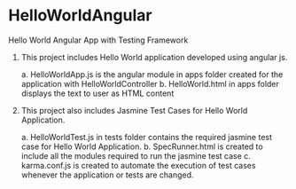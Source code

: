 # HelloWorldAngular
Hello World Angular App with Testing Framework

1. This project includes Hello World application developed using angular js.

	a. HelloWorldApp.js is the angular module in apps folder created for the application with HelloWorldController
	b. HelloWorld.html in apps folder displays the text to user as HTML content

2. This project also includes Jasmine Test Cases for Hello World Application.

	a. HelloWorldTest.js in tests folder contains the required jasmine test case for Hello World Application.
	b. SpecRunner.html is created to include all the modules required to run the jasmine test case
	c. karma.conf.js is created to automate the execution of test cases whenever the application or tests are changed.
